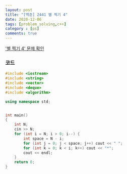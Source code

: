 ```yaml
---
layout: post
title: "[백준] 2441 별 찍기 4"
date: 2020-12-06
tags: [problem_solving,c++]
category : [ps]
comments: true
---
```


<a href="https://www.acmicpc.net/problem/2441">'별 찍기 4' 문제 확인</a>

### 코드
``` c++
#include <iostream>
#include <string>
#include <vector>
#include <deque>
#include <algorithm>

using namespace std;


int main()
{
	int N;
	cin >> N;
	for (int i = N; i > 0; i--) {
		int space = N - i;
		for (int j = 0; j < space; j++) cout << " ";
		for (int k = 0; k < i; k++) cout << "*";
		cout << endl;
	}
	return 0;
}

```
